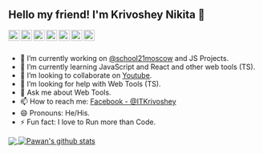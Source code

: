 ## Hello my friend! I'm Krivoshey Nikita 👋
<a href="https://twitter.com/ITKrivoshey">
	<img align="left" alt="Pawan's Twitter" width="22px" src="https://cdn.jsdelivr.net/npm/simple-icons@v3/icons/twitter.svg" />
</a>
<a href="https://www.linkedin.com/in/itkrivoshey">
	<img align="left" alt="Pawan's Linkdein" width="22px" src="https://cdn.jsdelivr.net/npm/simple-icons@v3/icons/linkedin.svg" />
</a>
<a href="https://github.com/IT-Krivoshey">
	<img align="left" alt="Pawan's Github" width="22px" src="https://cdn.jsdelivr.net/npm/simple-icons@v3/icons/github.svg" />
</a>
<a href="https://t.me/ITKrivoshey">
	<img align="left" alt="Pawan's Telegram" width="22px" src="https://cdn.jsdelivr.net/npm/simple-icons@v3/icons/telegram.svg" />
</a>
<a href="https://www.instagram.com/itkrivoshey">
	<img align="left" alt="Pawan's Instagram" width="22px" src="https://cdn.jsdelivr.net/npm/simple-icons@v3/icons/instagram.svg" />
</a>
<a href="https://www.facebook.com/ITKrivoshey">
	<img align="left" alt="Pawan's Facebook" width="22px" src="https://cdn.jsdelivr.net/npm/simple-icons@v3/icons/facebook.svg" />
</a>
<a href="https://www.youtube.com/c/ITKrivoshey">
	<img align="left" alt="Pawan's Youtube" width="22px" src="https://cdn.jsdelivr.net/npm/simple-icons@v3/icons/youtube.svg" />
</a>
<br/>
<br/>

- 🔭 I’m currently working on [@school21moscow](https://github.com/school21moscow) and JS Projects.
- 🌱 I’m currently learning JavaScript and React and other web tools (TS).
- 👯 I’m looking to collaborate on [Youtube](https://www.youtube.com/c/ITKrivoshey).
- 🤔 I’m looking for help with Web Tools (TS).
- 💬 Ask me about Web Tools.
- 📫 How to reach me: [Facebook - @ITKrivoshey](https://www.facebook.com/ITKrivoshey)
- 😄 Pronouns: He/His.
- ⚡ Fun fact: I love to Run more than Code.


<a href="https://github.com/IT-Krivoshey">
  <img align="center" src="https://github-readme-stats.vercel.app/api/top-langs/?username=IT-Krivoshey&theme=light&hide_langs_below=1" />
</a>
<a href="https://github.com/IT-Krivoshey">
 <img align="center" src="https://github-readme-stats.vercel.app/api?username=IT-Krivoshey&show_icons=true&theme=light&line_height=27" alt="Pawan's github stats"/>
</a>
